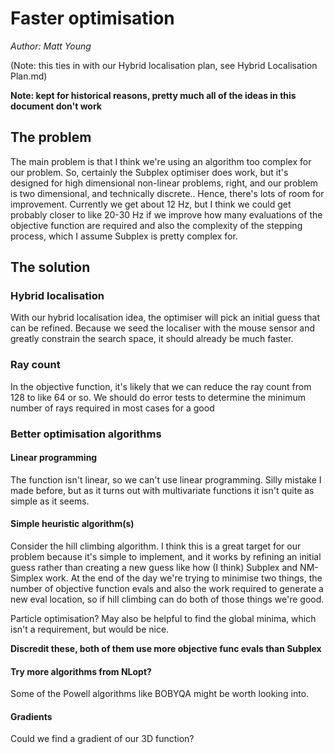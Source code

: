 # Faster optimisation
_Author: Matt Young_

(Note: this ties in with our Hybrid localisation plan, see Hybrid Localisation Plan.md)

**Note: kept for historical reasons, pretty much all of the ideas in this document don't work**

## The problem
The main problem is that I think we're using an algorithm too complex for our problem. So, certainly the Subplex
optimiser does work, but it's designed for high dimensional non-linear problems, right, and our problem is two dimensional,
and technically discrete.. Hence, there's lots of room for improvement. Currently we get about 12 Hz, but I think we could
get probably closer to like 20-30 Hz if we improve how many evaluations of the objective function are required and also 
the complexity of the stepping process, which I assume Subplex is pretty complex for.

## The solution
### Hybrid localisation
With our hybrid localisation idea, the optimiser will pick an initial guess that can be refined. Because we seed
the localiser with the mouse sensor and greatly constrain the search space, it should already be much faster.

### Ray count
In the objective function, it's likely that we can reduce the ray count from 128 to like 64 or so. We should do error
tests to determine the minimum number of rays required in most cases for a good

### Better optimisation algorithms
#### Linear programming
The function isn't linear, so we can't use linear programming. Silly mistake I made before, but as it turns out
with multivariate functions it isn't quite as simple as it seems.

#### Simple heuristic algorithm(s)
Consider the hill climbing algorithm. I think this is a great target for our problem because it's simple to implement,
and it works by refining an initial guess rather than creating a new guess like how (I think) Subplex and NM-Simplex
work. At the end of the day we're trying to minimise two things, the number of objective function evals and also
the work required to generate a new eval location, so if hill climbing can do both of those things we're good.

Particle optimisation? May also be helpful to find the global minima, which isn't a requirement, but would be nice.

**Discredit these, both of them use more objective func evals than Subplex**

#### Try more algorithms from NLopt?
Some of the Powell algorithms like BOBYQA might be worth looking into.

#### Gradients
Could we find a gradient of our 3D function?